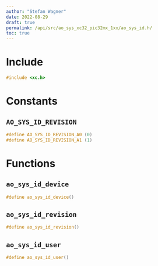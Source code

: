 ```yaml
---
author: "Stefan Wagner"
date: 2022-08-29
draft: true
permalink: /api/src/ao_sys_xc32_pic32mx_1xx/ao_sys_id.h/
toc: true
---
```


# Include

```c
#include <xc.h>
```

# Constants

## `AO_SYS_ID_REVISION`

```c
#define AO_SYS_ID_REVISION_A0 (0)
#define AO_SYS_ID_REVISION_A1 (1)
```

# Functions

## `ao_sys_id_device`

```c
#define ao_sys_id_device()
```

## `ao_sys_id_revision`

```c
#define ao_sys_id_revision()
```

## `ao_sys_id_user`

```c
#define ao_sys_id_user()
```
